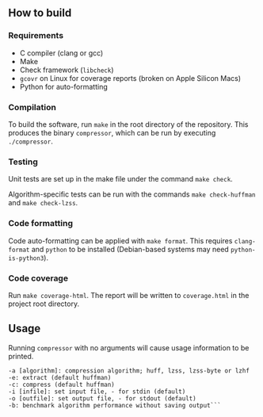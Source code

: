 ## How to build
### Requirements

- C compiler (clang or gcc)
- Make
- Check framework (`libcheck`)
- `gcovr` on Linux for coverage reports (broken on Apple Silicon Macs)
- Python for auto-formatting

### Compilation

To build the software, run `make` in the root directory of the repository. This produces the binary `compressor`, which can be run by executing `./compressor`.

### Testing

Unit tests are set up in the make file under the command `make check`.

Algorithm-specific tests can be run with the commands `make check-huffman` and `make check-lzss`.

### Code formatting

Code auto-formatting can be applied with `make format`. This requires `clang-format` and `python` to be installed (Debian-based systems may need `python-is-python3`).

### Code coverage

Run `make coverage-html`. The report will be written to `coverage.html` in the project root directory.

## Usage

Running `compressor` with no arguments will cause usage information to be printed.

```Usage:
-a [algorithm]: compression algorithm; huff, lzss, lzss-byte or lzhf
-e: extract (default huffman)
-c: compress (default huffman)
-i [infile]: set input file, - for stdin (default)
-o [outfile]: set output file, - for stdout (default)
-b: benchmark algorithm performance without saving output```

